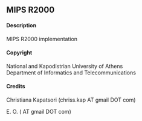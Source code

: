 ## MIPS R2000

#### Description

MIPS R2000 implementation

#### Copyright

National and Kapodistrian University of Athens  
Department of Informatics and Telecommunications  


#### Credits

Christiana Kapatsori   (chriss.kap AT gmail DOT com)

E. O.                  ( AT gmail DOT com)
